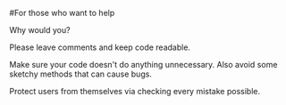 #For those who want to help

Why would you?

Please leave comments and keep code readable.

Make sure your code doesn't do anything unnecessary. Also avoid some sketchy methods that can cause bugs.

Protect users from themselves via checking every mistake possible.
